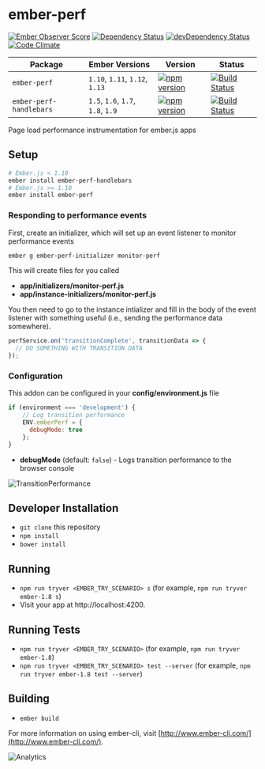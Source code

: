 # ember-perf

[![Ember Observer Score](http://emberobserver.com/badges/ember-perf.svg)](http://emberobserver.com/addons/ember-perf)
[![Dependency Status](https://david-dm.org/mike-north/ember-perf.svg)](https://david-dm.org/mike-north/ember-perf)
[![devDependency Status](https://david-dm.org/mike-north/ember-perf/dev-status.svg)](https://david-dm.org/mike-north/ember-perf#info=devDependencies)
[![Code Climate](https://codeclimate.com/github/mike-north/ember-perf/badges/gpa.svg)](https://codeclimate.com/github/mike-north/ember-perf)

Package | Ember Versions | Version | Status
--------|----------------|---------|--------
`ember-perf` | `1.10`, `1.11`, `1.12`, `1.13` | [![npm version](https://badge.fury.io/js/ember-perf.svg)](http://badge.fury.io/js/ember-perf) | [![Build Status](https://travis-ci.org/mike-north/ember-perf.svg?branch=master)](https://travis-ci.org/mike-north/ember-perf)
`ember-perf-handlebars` | `1.5`, `1.6`, `1.7`, `1.8`, `1.9` |  [![npm version](https://badge.fury.io/js/ember-perf-handlebars.svg)](http://badge.fury.io/js/ember-perf-handlebars) | [![Build Status](https://travis-ci.org/mike-north/ember-perf.svg?branch=handlebars)](https://travis-ci.org/mike-north/ember-perf)

Page load performance instrumentation for ember.js apps

## Setup

```sh
# Ember.js < 1.10
ember install ember-perf-handlebars
# Ember.js >= 1.10
ember install ember-perf
```

### Responding to performance events

First, create an initializer, which will set up an event listener to monitor
performance events

```sh
ember g ember-perf-initializer monitor-perf

```

This will create files for you called 

* **app/initializers/monitor-perf.js**
* **app/instance-initializers/monitor-perf.js**
 
You then need to go to the instance intializer and fill in the body of the event listener with something useful (i.e., sending the performance data somewhere).

```js
perfService.on('transitionComplete', transitionData => {
  // DO SOMETHING WITH TRANSITION DATA
});
```


### Configuration

This addon can be configured in your **config/environment.js** file

```js
if (environment === 'development') {
	// Log transition performance
	ENV.emberPerf = {
      debugMode: true
    };
}

```

* **debugMode** (default: `false`) - Logs transition performance to the browser console

![TransitionPerformance](http://i60.tinypic.com/2dtvfwz.png)


## Developer Installation

* `git clone` this repository
* `npm install`
* `bower install`

## Running

* `npm run tryver <EMBER_TRY_SCENARIO> s` (for example, `npm run tryver ember-1.8 s`)
* Visit your app at http://localhost:4200.

## Running Tests

* `npm run tryver <EMBER_TRY_SCENARIO>` (for example, `npm run tryver ember-1.8`)
* `npm run tryver <EMBER_TRY_SCENARIO> test --server` (for example, `npm run tryver ember-1.8 test --server`)

## Building

* `ember build`

For more information on using ember-cli, visit [http://www.ember-cli.com/](http://www.ember-cli.com/).

![Analytics](https://ga-beacon.appspot.com/UA-66610985-1/mike-north/ember-perf/readme)
